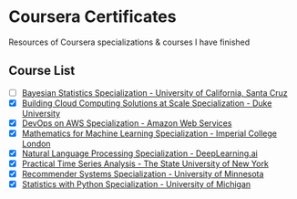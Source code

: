 # Coursera Certificates

Resources of Coursera specializations & courses I have finished

## Course List
- [ ] [Bayesian Statistics Specialization - University of California, Santa Cruz](https://www.coursera.org/specializations/bayesian-statistics)
- [x] [Building Cloud Computing Solutions at Scale Specialization - Duke University](https://www.coursera.org/specializations/building-cloud-computing-solutions-at-scale)
- [x] [DevOps on AWS Specialization - Amazon Web Services](https://www.coursera.org/specializations/aws-devops)
- [x] [Mathematics for Machine Learning Specialization - Imperial College London](https://www.coursera.org/specializations/mathematics-machine-learning)
- [x] [Natural Language Processing Specialization - DeepLearning.ai](https://www.coursera.org/specializations/natural-language-processing)
- [x] [Practical Time Series Analysis - The State University of New York](https://www.coursera.org/learn/practical-time-series-analysis)
- [x] [Recommender Systems Specialization - University of Minnesota](https://www.coursera.org/specializations/recommender-systems)
- [x] [Statistics with Python Specialization - University of Michigan](https://www.coursera.org/specializations/statistics-with-python)
